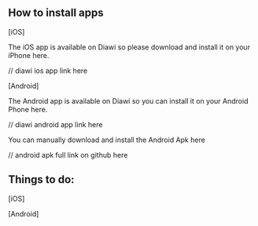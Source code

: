## How to install apps

[iOS]

The iOS app is available on Diawi so please download and install it on your iPhone here.

// diawi ios app link here

[Android]

The Android app is available on Diawi so you can install it on your Android Phone here.

// diawi android app link here

You can manually download and install the Android Apk here

// android apk full link on github here

## Things to do:

[iOS]


[Android]

